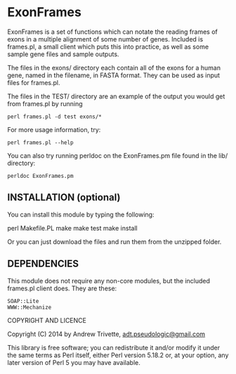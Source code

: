 ExonFrames
==========

ExonFrames is a set of functions which can notate the reading frames
of exons in a multiple alignment of some number of genes. Included
is frames.pl, a small client which puts this into practice, as well
as some sample gene files and sample outputs.

The files in the exons/ directory each contain all of the exons for
a human gene, named in the filename, in FASTA format. They can be
used as input files for frames.pl.

The files in the TEST/ directory are an example of the output you
would get from frames.pl by running

    perl frames.pl -d test exons/*

For more usage information, try:

    perl frames.pl --help

You can also try running perldoc on the ExonFrames.pm file found
in the lib/ directory:

    perldoc ExonFrames.pm

INSTALLATION (optional)
-----------------------

You can install this module by typing the following:

   perl Makefile.PL
   make
   make test
   make install

Or you can just download the files and run them from the unzipped
folder.

DEPENDENCIES
------------

This module does not require any non-core modules, but the included
frames.pl client does. They are these:

    SOAP::Lite
    WWW::Mechanize

COPYRIGHT AND LICENCE

Copyright (C) 2014 by Andrew Trivette, adt.pseudologic@gmail.com

This library is free software; you can redistribute it and/or modify
it under the same terms as Perl itself, either Perl version 5.18.2 or,
at your option, any later version of Perl 5 you may have available.

